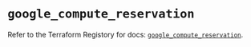 # `google_compute_reservation`

Refer to the Terraform Registory for docs: [`google_compute_reservation`](https://registry.terraform.io/providers/hashicorp/google-beta/5.21.0/docs/resources/google_compute_reservation).

